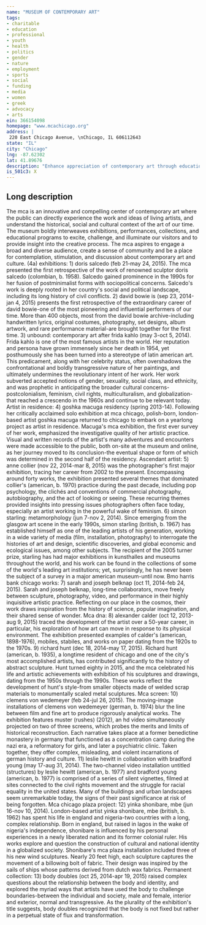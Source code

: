 ```yaml
---
name: "MUSEUM OF CONTEMPORARY ART"
tags:
- charitable
- education
- professional
- youth
- health
- politics
- gender
- nature
- employment
- sports
- social
- funding
- media
- women
- greek
- advocacy
- arts
ein: 366154098
homepage: "www.mcachicago.org"
address: |
 220 East Chicago Avenue, \nChicago, IL 606112643
state: "IL"
city: "Chicago"
lng: -87.62302
lat: 41.89676
description: "Enhance appreciation of contemporary art through education, programming and exhibitions (see statement on part iii line 1). "
is_501c3: X
---
```


## Long description

The mca is an innovative and compelling center of contemporary art where the public can directly experience the work and ideas of living artists, and understand the historical, social and cultural context of the art of our time. The museum boldly interweaves exhibitions, performances, collections, and educational programs to excite, challenge, and illuminate our visitors and to provide insight into the creative process. The mca aspires to engage a broad and diverse audience, create a sense of community and be a place for contemplation, stimulation, and discussion about contemporary art and culture. (4a) exhibitions: 1) doris salcedo (feb 21-may 24, 2015). The mca presented the first retrospective of the work of renowned sculptor doris salcedo (colombian, b. 1958). Salcedo gained prominence in the 1990s for her fusion of postminimalist forms with sociopolitical concerns. Salcedo's work is deeply rooted in her country's social and political landscape, including its long history of civil conflicts. 2) david bowie is (sep 23, 2014-jan 4, 2015) presents the first retrospective of the extraordinary career of david bowie-one of the most pioneering and influential performers of our time. More than 400 objects, most from the david bowie archive-including handwritten lyrics, original costumes, photography, set designs, album artwork, and rare performance material-are brought together for the first time. 3) unbound: contemporary art after frida kahlo (may 3-oct 5, 2014). Frida kahlo is one of the most famous artists in the world. Her reputation and persona have grown immensely since her death in 1954, yet posthumously she has been turned into a stereotype of latin american art. This predicament, along with her celebrity status, often overshadows the confrontational and boldly transgressive nature of her paintings, and ultimately undermines the revolutionary intent of her work. Her work subverted accepted notions of gender, sexuality, social class, and ethnicity, and was prophetic in anticipating the broader cultural concerns-postcolonialism, feminism, civil rights, multiculturalism, and globalization-that reached a crescendo in the 1960s and continue to be relevant today. Artist in residence: 4) goshka macuga residency (spring 2013-14). Following her critically acclaimed solo exhibition at mca chicago, polish-born, london-based artist goshka macuga returned to chicago to embark on a yearlong project as artist in residence. Macuga's mca exhibition, the first ever survey of her work, emphasized the investigative quality of her artistic practice. Visual and written records of the artist's many adventures and encounters were made accessible to the public, both on-site at the museum and online, as her journey moved to its conclusion-the eventual shape or form of which was determined in the second half of the residency. Ascendant artist: 5) anne collier (nov 22, 2014-mar 8, 2015) was the photographer's first major exhibition, tracing her career from 2002 to the present. Encompassing around forty works, the exhibition presented several themes that dominated collier's (american, b. 1970) practice during the past decade, including pop psychology, the clichés and conventions of commercial photography, autobiography, and the act of looking or seeing. These recurring themes provided insights into pressing issues photographers often face today, especially an artist working in the powerful wake of feminism. 6) simon starling: metamorphology (jun 7-nov 2, 2014). Since emerging from the glasgow art scene in the early 1990s, simon starling (british, b. 1967) has established himself as one of the leading artists of his generation, working in a wide variety of media (film, installation, photography) to interrogate the histories of art and design, scientific discoveries, and global economic and ecological issues, among other subjects. The recipient of the 2005 turner prize, starling has had major exhibitions in kunsthalles and museums throughout the world, and his work can be found in the collections of some of the world's leading art institutions; yet, surprisingly, he has never been the subject of a survey in a major american museum-until now. Bmo harris bank chicago works: 7) sarah and joseph belknap (oct 11, 2014-feb 24, 2015). Sarah and joseph belknap, long-time collaborators, move freely between sculpture, photography, video, and performance in their highly inquisitive artistic practice. Reflecting on our place in the cosmos, their work draws inspiration from the history of science, popular imagination, and their shared sense of wonder. Mca dna: 8) alexander calder (oct 12, 2013-aug 9, 2015) traced the development of the artist over a 50-year career, in particular, his exploration of how art can move in response to its physical environment. The exhibition presented examples of calder's (american, 1898-1976), mobiles, stabiles, and works on paper dating from the 1920s to the 1970s. 9) richard hunt (dec 18, 2014-may 17, 2015). Richard hunt (american, b. 1935), a longtime resident of chicago and one of the city's most accomplished artists, has contributed significantly to the history of abstract sculpture. Hunt turned eighty in 2015, and the mca celebrated his life and artistic achievements with exhibition of his sculptures and drawings, dating from the 1950s through the 1990s. These works reflect the development of hunt's style-from smaller objects made of welded scrap materials to monumentally scaled metal sculptures. Mca screen: 10) clemens von wedemeyer (feb 24-jul 26, 2015). The moving-image installations of clemens von wedemeyer (german, b. 1974) blur the line between film and fine art to produce rigorously analytical works. The exhibition features muster (rushes) (2012), an hd video simultaneously projected on two of three screens, which probes the merits and limits of historical reconstruction. Each narrative takes place at a former benedictine monastery in germany that functioned as a concentration camp during the nazi era, a reformatory for girls, and later a psychiatric clinic. Taken together, they offer complex, misleading, and violent incarnations of german history and culture. 11) leslie hewitt in collaboration with bradford young (may 17-aug 31, 2014). The two-channel video installation untitled (structures) by leslie hewitt (american, b. 1977) and bradford young (american, b. 1977) is comprised of a series of silent vignettes, filmed at sites connected to the civil rights movement and the struggle for racial equality in the united states. Many of the buildings and urban landscapes seem unremarkable today, the signs of their past significance at risk of being forgotten. Mca chicago plaza project: 12) yinka shonibare, mbe (jun 16-nov 10, 2014). London-based artist yinka shonibare, mbe (british, b. 1962) has spent his life in england and nigeria-two countries with a long, complex relationship. Born in england, but raised in lagos in the wake of nigeria's independence, shonibare is influenced by his personal experiences in a newly liberated nation and its former colonial ruler. His works explore and question the construction of cultural and national identity in a globalized society. Shonibare's mca plaza installation included three of his new wind sculptures. Nearly 20 feet high, each sculpture captures the movement of a billowing bolt of fabric. Their design was inspired by the sails of ships whose patterns derived from dutch wax fabrics. Permanent collection: 13) body doubles (oct 25, 2014-apr 19, 2015) raised complex questions about the relationship between the body and identity, and explored the myriad ways that artists have used the body to challenge boundaries-between the individual and society, male and female, interior and exterior, normal and transgressive. As the plurality of the exhibition's title suggests, body doubles recognized that the body is not fixed but rather in a perpetual state of flux and transformation. 
